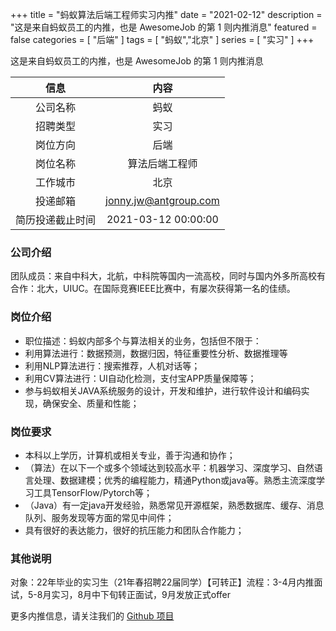 +++
title = "蚂蚁算法后端工程师实习内推"
date = "2021-02-12"
description = "这是来自蚂蚁员工的内推，也是 AwesomeJob 的第 1 则内推消息"
featured = false
categories = [
    "后端"
]
tags = [
    "蚂蚁","北京"
]
series = [
    "实习"
]
+++

这是来自蚂蚁员工的内推，也是 AwesomeJob 的第 1 则内推消息
<!--more-->

| 信息 | 内容 |
| :-----:| :----: |
| 公司名称 | 蚂蚁 |
| 招聘类型 | 实习 |
| 岗位方向 | 后端 |
| 岗位名称 | 算法后端工程师 |
| 工作城市 | 北京 |
| 投递邮箱 | jonny.jw@antgroup.com |
| 简历投递截止时间 | 2021-03-12 00:00:00 |

### 公司介绍

团队成员：来自中科大，北航，中科院等国内一流高校，同时与国内外多所高校有合作：北大，UIUC。在国际竞赛IEEE比赛中，有屡次获得第一名的佳绩。

### 岗位介绍

- 职位描述：蚂蚁内部多个与算法相关的业务，包括但不限于：
- 利用算法进行：数据预测，数据归因，特征重要性分析、数据推理等
- 利用NLP算法进行：搜索推荐，人机对话等；
- 利用CV算法进行：UI自动化检测，支付宝APP质量保障等；
- 参与蚂蚁相关JAVA系统服务的设计，开发和维护，进行软件设计和编码实现，确保安全、质量和性能；

### 岗位要求

- 本科以上学历，计算机或相关专业，善于沟通和协作；
- （算法）在以下一个或多个领域达到较高水平：机器学习、深度学习、自然语言处理、数据建模；优秀的编程能力，精通Python或java等。熟悉主流深度学习工具TensorFlow/Pytorch等；
- （Java）有一定java开发经验，熟悉常见开源框架，熟悉数据库、缓存、消息队列、服务发现等方面的常见中间件；
- 具有很好的表达能力，很好的抗压能力和团队合作能力；

### 其他说明

对象：22年毕业的实习生（21年春招聘22届同学）【可转正】流程：3-4月内推面试，5-8月实习，8月中下旬转正面试，9月发放正式offer

更多内推信息，请关注我们的 [Github 项目](https://github.com/Dikea/AwesomeJob)


